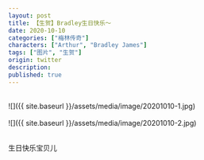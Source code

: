 ```yaml
---
layout: post
title: 【生贺】Bradley生日快乐～
date: 2020-10-10
categories: ["梅林传奇"]
characters: ["Arthur", "Bradley James"]
tags: ["图片", "生贺"]
origin: twitter
description: 
published: true
---
```


<br>
![]({{ site.baseurl }}/assets/media/image/20201010-1.jpg)
<br><br>
![]({{ site.baseurl }}/assets/media/image/20201010-2.jpg)
<br><br>

生日快乐宝贝儿
